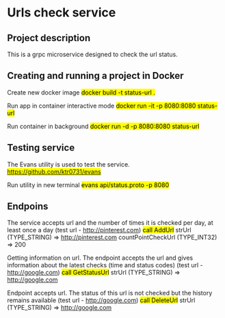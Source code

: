 # Urls check service

## Project description

This is a grpc microservice designed to check the url status.

## Creating and running a project in Docker

Create new docker image
<mark>docker build -t status-url .</mark>

Run app in container interactive mode
<mark>docker run -it -p 8080:8080 status-url</mark>

Run container in background
<mark>docker run -d -p 8080:8080 status-url</mark>

## Testing service
The Evans utility is used to test the service.
<mark>https://github.com/ktr0731/evans</mark>

Run utility in new terminal
<mark>evans api/status.proto -p 8080</mark>

## Endpoins
The service accepts url and the number of times it is checked per day, at least once a day (test url - http://pinterest.com)
<mark>call AddUrl</mark>
strUrl (TYPE_STRING) => http://pinterest.com
countPointCheckUrl (TYPE_INT32) => 200

Getting information on url. The endpoint accepts the url and gives information about the latest checks (time and status codes) (test url - http://google.com)
<mark>call GetStatusUrl</mark>
strUrl (TYPE_STRING) => http://google.com

Endpoint accepts url. The status of this url is not checked but the history remains available (test url - http://google.com)
<mark>call DeleteUrl</mark>
strUrl (TYPE_STRING) => http://google.com
